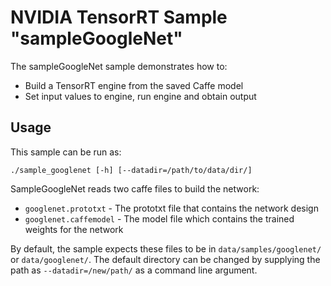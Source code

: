 # NVIDIA TensorRT Sample "sampleGoogleNet"

The sampleGoogleNet sample demonstrates how to:
- Build a TensorRT engine from the saved Caffe model
- Set input values to engine, run engine and obtain output

## Usage

This sample can be run as:

    ./sample_googlenet [-h] [--datadir=/path/to/data/dir/]

SampleGoogleNet reads two caffe files to build the network:

* `googlenet.prototxt` - The prototxt file that contains the network design
* `googlenet.caffemodel` - The model file which contains the trained weights
  for the network

By default, the sample expects these files to be in `data/samples/googlenet/` or
`data/googlenet/`. The default directory can be changed by supplying the path as
`--datadir=/new/path/` as a command line argument.
